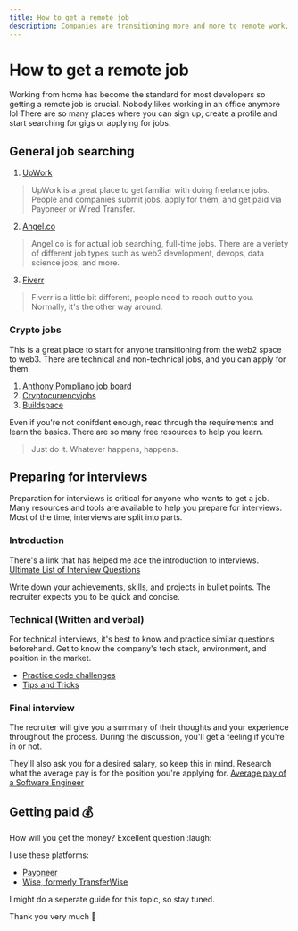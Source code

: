 ```yaml
---
title: How to get a remote job
description: Companies are transitioning more and more to remote work, which is the way to go.
---
```


# How to get a remote job

Working from home has become the standard for most developers so getting a remote job is crucial. Nobody likes working in an office anymore lol
There are so many places where you can sign up, create a profile and start searching for gigs or applying for jobs.

## General job searching
1. [UpWork](https://upwork.com/)

> UpWork is a great place to get familiar with doing freelance jobs. People and companies submit jobs, apply for them, and get paid via Payoneer or Wired Transfer.

2. [Angel.co](https://angel.co/l/2xoy8S)

> Angel.co is for actual job searching, full-time jobs. There are a veriety of different job types such as web3 development, devops, data science jobs, and more.

3. [Fiverr](http://www.fiverr.com/s2/ff13bb51bd)

> Fiverr is a little bit different, people need to reach out to you. Normally, it's the other way around.

### Crypto jobs
This is a great place to start for anyone transitioning from the web2 space to web3. There are technical and non-technical jobs, and you can apply for them.

1. [Anthony Pompliano job board](https://pompcryptojobs.com/)
1. [Cryptocurrencyjobs](https://cryptocurrencyjobs.co/)
1. [Buildspace](https://buildspace.so/jobs)

Even if you're not conifdent enough, read through the requirements and learn the basics. There are so many free resources to help you learn.

> Just do it. Whatever happens, happens.

## Preparing for interviews
Preparation for interviews is critical for anyone who wants to get a job. Many resources and tools are available to help you prepare for interviews. Most of the time, interviews are split into parts.

### Introduction
There's a link that has helped me ace the introduction to interviews.
[Ultimate List of Interview Questions](https://www.gqrgm.com/ultimate-list-interview-questions-2018/)

Write down your achievements, skills, and projects in bullet points. The recruiter expects you to be quick and concise.

### Technical (Written and verbal)
For technical interviews, it's best to know and practice similar questions beforehand. Get to know the company's tech stack, environment, and position in the market.

- [Practice code challenges](https://www.interviewbit.com/practice/)
- [Tips and Tricks](https://www.freecodecamp.org/news/interviewing-prep-tips-and-tricks/)

### Final interview
The recruiter will give you a summary of their thoughts and your experience throughout the process. During the discussion, you'll get a feeling if you're in or not. 

They'll also ask you for a desired salary, so keep this in mind. Research what the average pay is for the position you're applying for. [Average pay of a Software Engineer](https://letmegooglethat.com/?q=average+pay+as+a+software+engineer)

## Getting paid :moneybag:
How will you get the money? Excellent question :laugh:

I use these platforms:

- [Payoneer](http://share.payoneer.com/nav/fQlm0pv7pQ7q4NRC_SLkwPXWJVe1murssnn1-imwpN5SO-vDQFCbzJYOJg5iq4YoBF-rXR3zsYKx2r5LnxgF9g2)
- [Wise, formerly TransferWise](https://wise.com/invite/u/mitchelp7)

I might do a seperate guide for this topic, so stay tuned.

Thank you very much :raised_hands: